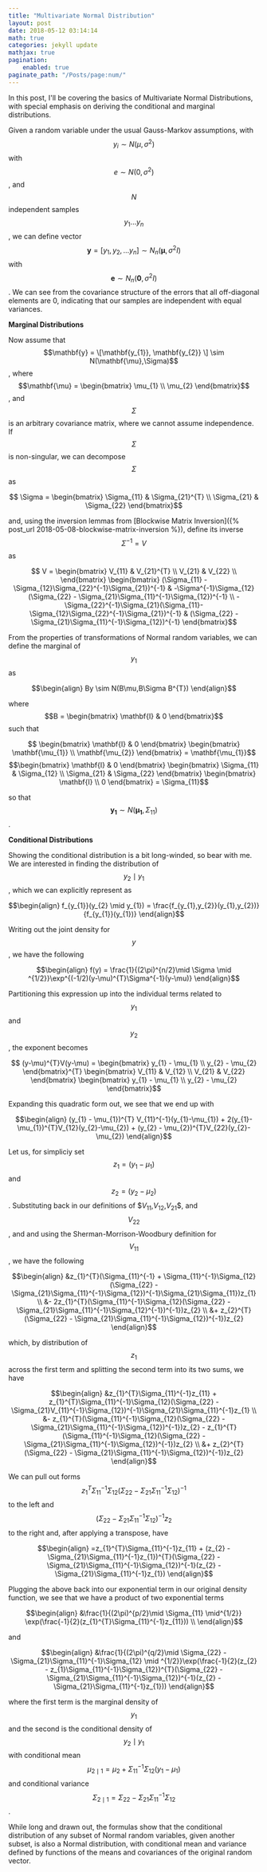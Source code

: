 ```yaml
---
title: "Multivariate Normal Distribution"
layout: post
date: 2018-05-12 03:14:14
math: true
categories: jekyll update
mathjax: true
pagination: 
    enabled: true
paginate_path: "/Posts/page:num/"
---
```


In this post, I'll be covering the basics of Multivariate Normal Distributions, with special emphasis on deriving the conditional and marginal distributions.

Given a random variable under the usual Gauss-Markov assumptions, with $$y_{i} \sim N(\mu, \sigma^{2})$$ with $$e \sim N(0,\sigma^{2})$$, and $$N$$ independent samples $$y_{1}...y_{n}$$, we can define vector $$\mathbf{y} = [y_{1}, y_{2},...y_{n}] \sim N_{n}(\mathbf{\mu},\sigma^{2}I)$$ with $$\mathbf{e} \sim N_{n}(\mathbf{0},\sigma^{2}I)$$.  We can see from the covariance structure of the errors that all off-diagonal elements are 0, indicating that our samples are independent with equal variances.

**Marginal Distributions**

Now assume that $$\mathbf{y} = \[\mathbf{y_{1}}, \mathbf{y_{2}} \] \sim N(\mathbf{\mu},\Sigma)$$, where $$\mathbf{\mu} = \begin{bmatrix} \mu_{1} \\ \mu_{2} \end{bmatrix}$$, and $$\Sigma$$ is an arbitrary covariance matrix, where we cannot assume independence.  If $$\Sigma$$ is non-singular, we can decompose $$\Sigma$$ as

$$ \Sigma = \begin{bmatrix}
\Sigma_{11} & \Sigma_{21}^{T} \\
\Sigma_{21} & \Sigma_{22}
\end{bmatrix}$$

and, using the inversion lemmas from [Blockwise Matrix Inversion]({% post_url 2018-05-08-blockwise-matrix-inversion %}), define its inverse $$\Sigma^{-1} = V$$ as

$$
V = \begin{bmatrix}
V_{11} & V_{21}^{T} \\
V_{21} & V_{22} \\
\end{bmatrix}
\begin{bmatrix}
(\Sigma_{11} - \Sigma_{12}\Sigma_{22}^{-1}\Sigma_{21})^{-1} & -\Sigma^{-1}\Sigma_{12}(\Sigma_{22} - \Sigma_{21}\Sigma_{11}^{-1}\Sigma_{12})^{-1} \\
-\Sigma_{22}^{-1}\Sigma_{21}(\Sigma_{11}-\Sigma_{12}\Sigma_{22}^{-1}\Sigma_{21})^{-1} & (\Sigma_{22} - \Sigma_{21}\Sigma_{11}^{-1}\Sigma_{12})^{-1}
\end{bmatrix}$$

From the properties of transformations of Normal random variables, we can define the marginal of $$y_{1}$$ as

$$\begin{align}
By \sim N(B\mu,B\Sigma B^{T})
\end{align}$$

where $$B = \begin{bmatrix} \mathbf{I} & 0 \end{bmatrix}$$ such that

$$ \begin{bmatrix} \mathbf{I} & 0 \end{bmatrix} \begin{bmatrix} \mathbf{\mu_{1}} \\ \mathbf{\mu_{2}} \end{bmatrix} = \mathbf{\mu_{1}}$$
$$\begin{bmatrix} \mathbf{I} & 0
\end{bmatrix} \begin{bmatrix}
\Sigma_{11} & \Sigma_{12} \\
\Sigma_{21} & \Sigma_{22}
\end{bmatrix}
\begin{bmatrix}
\mathbf{I} \\
0
\end{bmatrix} = \Sigma_{11}$$

so that $$\mathbf{y_{1}} \sim N(\mathbf{\mu_{1}},\Sigma_{11})$$.


**Conditional Distributions**

Showing the conditional distribution is a bit long-winded, so bear with me.  We are interested in finding the distribution of $$y_{2}\mid y_{1}$$, which we can explicitly represent as

$$\begin{align}
f_{y_{1}}(y_{2} \mid y_{1}) = \frac{f_{y_{1},y_{2}}(y_{1},y_{2})}{f_{y_{1}}(y_{1})}
\end{align}$$

Writing out the joint density for $$y$$, we have the following

$$\begin{align}
f(y) =  \frac{1}{(2\pi)^{n/2}\mid \Sigma \mid ^{1/2}}\exp^{(-1/2)(y-\mu)^{T}\Sigma^{-1}(y-\mu)}
\end{align}$$

Partitioning this expression up into the individual terms related to $$y_{1}$$ and $$y_{2}$$, the exponent becomes

$$ (y-\mu)^{T}V(y-\mu) = \begin{bmatrix}
y_{1} - \mu_{1} \\
y_{2} - \mu_{2} \end{bmatrix}^{T}
\begin{bmatrix}
V_{11} & V_{12} \\
V_{21} & V_{22} \end{bmatrix}
\begin{bmatrix}
y_{1} - \mu_{1} \\
y_{2} - \mu_{2}
\end{bmatrix}$$

Expanding this quadratic form out, we see that we end up with

$$\begin{align}
(y_{1} - \mu_{1})^{T} V_{11}^{-1}(y_{1}-\mu_{1}) + 2(y_{1}-\mu_{1})^{T}V_{12}(y_{2}-\mu_{2}) + (y_{2} - \mu_{2})^{T}V_{22}(y_{2}-\mu_{2})
\end{align}$$

Let us, for simpliciy set $$z_{1} = (y_{1} - \mu_{1})$$ and $$z_{2} = (y_{2} - \mu_{2})$$.  Substituting back in our definitions of $$V_{11}$,$V_{12}$,$V_{21}$$, and $$V_{22}$$, and and using the Sherman-Morrison-Woodbury definition for $$V_{11}$$, we have the following

$$\begin{align}
&z_{1}^{T}(\Sigma_{11}^{-1} + \Sigma_{11}^{-1}\Sigma_{12}(\Sigma_{22} - \Sigma_{21}\Sigma_{11}^{-1}\Sigma_{12})^{-1}\Sigma_{21}\Sigma_{11})z_{1} \\
&- 2z_{1}^{T}(\Sigma_{11}^{-1}\Sigma_{12}(\Sigma_{22} - \Sigma_{21}\Sigma_{11}^{-1}\Sigma_{12}^{-1})^{-1})z_{2} \\
&+ z_{2}^{T}(\Sigma_{22} - \Sigma_{21}\Sigma_{11}^{-1}\Sigma_{12})^{-1})z_{2}
\end{align}$$

which, by distribution of $$z_{1}$$ across the first term and splitting the second term into its two sums, we have

$$\begin{align}
&z_{1}^{T}\Sigma_{11}^{-1}z_{11} + z_{1}^{T}\Sigma_{11}^{-1}\Sigma_{12}(\Sigma_{22} - \Sigma_{21}V_{11}^{-1}\Sigma_{12})^{-1}\Sigma_{21}\Sigma_{11}^{-1}z_{1} \\
&- z_{1}^{T}(\Sigma_{11}^{-1}\Sigma_{12}(\Sigma_{22} - \Sigma_{21}\Sigma_{11}^{-1}\Sigma_{12})^{-1})z_{2} - z_{1}^{T}(\Sigma_{11}^{-1}\Sigma_{12}(\Sigma_{22} - \Sigma_{21}\Sigma_{11}^{-1}\Sigma_{12})^{-1})z_{2} \\
&+ z_{2}^{T}(\Sigma_{22} - \Sigma_{21}\Sigma_{11}^{-1}\Sigma_{12})^{-1})z_{2}
\end{align}$$


We can pull out forms $$z_{1}^{T}\Sigma_{11}^{-1}\Sigma_{12}(\Sigma_{22}-\Sigma_{21}\Sigma_{11}^{-1}\Sigma_{12})^{-1}$$ to the left and $$(\Sigma_{22}-\Sigma_{21}\Sigma_{11}^{-1}\Sigma_{12})^{-1}z_{2}$$ to the right and, after applying a transpose, have

$$\begin{align}
=z_{1}^{T}\Sigma_{11}^{-1}z_{11} + (z_{2} -\Sigma_{21}\Sigma_{11}^{-1}z_{1})^{T}(\Sigma_{22} - \Sigma_{21}\Sigma_{11}^{-1}\Sigma_{12})^{-1}(z_{2} - \Sigma_{21}\Sigma_{11}^{-1}z_{1})
\end{align}$$

Plugging the above back into our exponential term in our original density function, we see that we have a product of two exponential terms

$$\begin{align}
&\frac{1}{(2\pi)^{p/2}\mid \Sigma_{11} \mid^{1/2}} \exp(\frac{-1}{2}(z_{1}^{T}\Sigma_{11}^{-1}z_{11})) \\
\end{align}$$

and

$$\begin{align}
&\frac{1}{(2\pi)^{q/2}\mid \Sigma_{22} - \Sigma_{21}\Sigma_{11}^{-1}\Sigma_{12} \mid ^{1/2}}\exp(\frac{-1}{2}(z_{2} - z_{1}\Sigma_{11}^{-1}\Sigma_{12})^{T}(\Sigma_{22} - \Sigma_{21}\Sigma_{11}^{-1}\Sigma_{12})^{-1}(z_{2} - \Sigma_{21}\Sigma_{11}^{-1}z_{1}))
\end{align}$$

where the first term is the marginal density of $$y_{1}$$ and the second is the conditional density of $$y_{2} \mid y_{1}$$ with conditional mean $$\mu_{2\mid 1} = \mu_{2} + \Sigma_{11}^{-1}\Sigma_{12}(y_{1} - \mu_{1})$$ and conditional variance $$\Sigma_{2\mid 1} = \Sigma_{22} - \Sigma_{21}\Sigma_{11}^{-1}\Sigma_{12}$$.

While long and drawn out, the formulas show that the conditional distribution of any subset of Normal random variables, given another subset, is also a Normal distribution, with conditional mean and variance defined by functions of the means and covariances of the original random vector.
